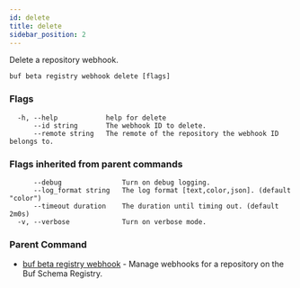 ```yaml
---
id: delete
title: delete
sidebar_position: 2
---
```

Delete a repository webhook.

```
buf beta registry webhook delete [flags]
```

### Flags

```
  -h, --help            help for delete
      --id string       The webhook ID to delete.
      --remote string   The remote of the repository the webhook ID belongs to.
```

### Flags inherited from parent commands

```
      --debug               Turn on debug logging.
      --log_format string   The log format [text,color,json]. (default "color")
      --timeout duration    The duration until timing out. (default 2m0s)
  -v, --verbose             Turn on verbose mode.
```

### Parent Command

* [buf beta registry webhook](index.md)	 - Manage webhooks for a repository on the Buf Schema Registry.
